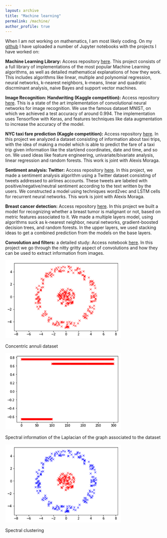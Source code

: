 ```yaml
---
layout: archive
title: "Machine learning"
permalink: /machine/
author_profile: true
---
```


When I am not working on mathematics, I am most likely coding. On my [github](https://github.com/felperez) I have uploaded a number of Jupyter notebooks with the projects I have worked on:

**Machine Learning Library:** Access repository [here](https://github.com/felperez/machine-learning). This project consists of a full library of implementations of the most popular Machine Learning algorithms, as well as detailed mathematical explanations of how they work. This includes algorithms like linear, multiple and polynomial regression, neural networks, k-nearest neighbors, k-means, linear and quadratic discrminant analysis, naive Bayes and support vector machines.

**Image Recognition: Handwriting (Kaggle competition):** Access repository [here](https://github.com/felperez/Handwriting-recognition). This is a state of the art implementation of convolutional neural networks for image recognition. We use the famous dataset MNIST, on which we achieved a test accuracy of around 0.994. The implementation uses Tensorflow with Keras, and features techniques like data augmentation to increase the accuracy of the model.

**NYC taxi fare prediction (Kaggle competition):** Access repository [here](https://github.com/felperez/NYC-taxi-fare). In this project we analyzed a dataset consisting of information about taxi trips, with the idea of making a model which is able to predict the fare of a taxi trip given information like the start/end coordinates, date and time, and so on. We used ideas like feature engineering, univariate/bivariate analysis, linear regression and random forests. This work is joint with Alexis Moraga.

**Sentiment analysis: Twitter:** Access repository [here](https://github.com/felperez/Sentiment-analysis). In this project, we made a sentiment analysis algorithm using a Twitter dataset consisting of tweets addressed to airlines accounts. These tweets are labeled with positive/negative/neutral sentiment according to the text written by the users. We constructed a model using techniques word2vec and LSTM cells for recurrent neural networks. This work is joint with Alexis Moraga.

**Breast cancer detection:** Access repository [here](https://github.com/felperez/cancer-detection). In this project we built a model for recognizing whether a breast tumor is malignant or not, based on metric features associated to it. We made a multiple layers model, using algorithms suck as k-nearest neighbor, neural networks, gradient-boosted decision trees, and random forests. In the upper layers, we used stacking ideas to get a combined prediction from the models on the base layers.

**Convolution and filters:** a detailed study: Access notebook [here](https://github.com/felperez/tensorflow/blob/master/kernel.ipynb). In this project we go through the nitty gritty aspect of convolutions and how they can be used to extract information from images.

![Spectral clustering](/files/spectral1.png)

Concentric annuli dataset


![Spectral clustering](/files/spectral2.png)

Spectral information of the Laplacian of the graph associated to the dataset

![Spectral clustering](/files/spectral3.png)

Spectral clustering
